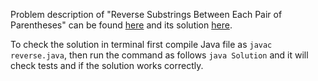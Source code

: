 Problem description of "Reverse Substrings Between Each Pair of Parentheses" can be found [here](https://leetcode.com/problems/reverse-substrings-between-each-pair-of-parentheses/) and its solution [here](https://github.com/aurimas13/LeetCode-HR-MAANG/blob/main/LeetCode/Java%20Solutions/Reverse%20Substrings%20Between%20Each%20Pair%20of%20Parentheses/reverse.java).


To check the solution in terminal first compile Java file as `javac reverse.java`, then run the command as follows `java Solution` and it will check tests and if the solution works correctly.
